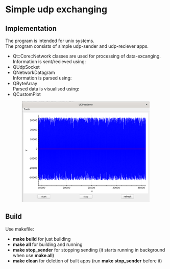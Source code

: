 # Simple udp exchanging

## Implementation
The program is intended for unix systems. \
The program consists of simple udp-sender and udp-reciever apps.
- Qt::Core::Network classes are used for processing of data-excanging.
Information is sent/recieved using:
- QUdpSocket
- QNetworkDatagram \
Information is parsed using:
- QByteArray \
Parsed data is visualised using:
- QCustomPlot

<div align="center">
<img src="img.png" width="400"/>
</div>

## Build
Use makefile:
- **make build** for just building
- **make all** for building and running
- **make stop_sender** for stopping sending (it starts running in background when use **make all**)
- **make clean** for deletion of built apps (run **make stop_sender** before it)

